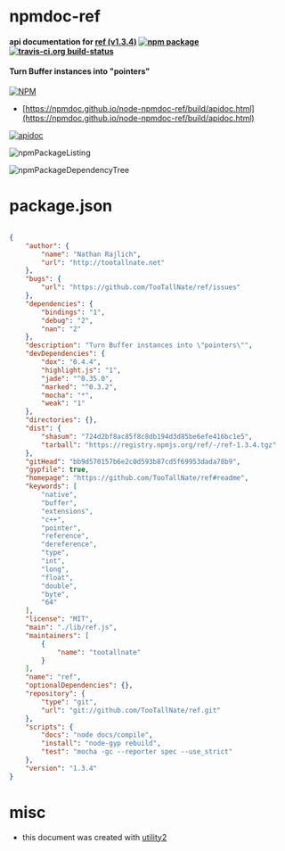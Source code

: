 # npmdoc-ref

#### api documentation for  [ref (v1.3.4)](https://github.com/TooTallNate/ref#readme)  [![npm package](https://img.shields.io/npm/v/npmdoc-ref.svg?style=flat-square)](https://www.npmjs.org/package/npmdoc-ref) [![travis-ci.org build-status](https://api.travis-ci.org/npmdoc/node-npmdoc-ref.svg)](https://travis-ci.org/npmdoc/node-npmdoc-ref)

#### Turn Buffer instances into "pointers"

[![NPM](https://nodei.co/npm/ref.png?downloads=true&downloadRank=true&stars=true)](https://www.npmjs.com/package/ref)

- [https://npmdoc.github.io/node-npmdoc-ref/build/apidoc.html](https://npmdoc.github.io/node-npmdoc-ref/build/apidoc.html)

[![apidoc](https://npmdoc.github.io/node-npmdoc-ref/build/screenCapture.buildCi.browser.%252Ftmp%252Fbuild%252Fapidoc.html.png)](https://npmdoc.github.io/node-npmdoc-ref/build/apidoc.html)

![npmPackageListing](https://npmdoc.github.io/node-npmdoc-ref/build/screenCapture.npmPackageListing.svg)

![npmPackageDependencyTree](https://npmdoc.github.io/node-npmdoc-ref/build/screenCapture.npmPackageDependencyTree.svg)



# package.json

```json

{
    "author": {
        "name": "Nathan Rajlich",
        "url": "http://tootallnate.net"
    },
    "bugs": {
        "url": "https://github.com/TooTallNate/ref/issues"
    },
    "dependencies": {
        "bindings": "1",
        "debug": "2",
        "nan": "2"
    },
    "description": "Turn Buffer instances into \"pointers\"",
    "devDependencies": {
        "dox": "0.4.4",
        "highlight.js": "1",
        "jade": "^0.35.0",
        "marked": "^0.3.2",
        "mocha": "*",
        "weak": "1"
    },
    "directories": {},
    "dist": {
        "shasum": "724d2bf8ac85f8c8db194d3d85be6efe416bc1e5",
        "tarball": "https://registry.npmjs.org/ref/-/ref-1.3.4.tgz"
    },
    "gitHead": "bb9d570157b6e2c0d593b87cd5f69953dada78b9",
    "gypfile": true,
    "homepage": "https://github.com/TooTallNate/ref#readme",
    "keywords": [
        "native",
        "buffer",
        "extensions",
        "c++",
        "pointer",
        "reference",
        "dereference",
        "type",
        "int",
        "long",
        "float",
        "double",
        "byte",
        "64"
    ],
    "license": "MIT",
    "main": "./lib/ref.js",
    "maintainers": [
        {
            "name": "tootallnate"
        }
    ],
    "name": "ref",
    "optionalDependencies": {},
    "repository": {
        "type": "git",
        "url": "git://github.com/TooTallNate/ref.git"
    },
    "scripts": {
        "docs": "node docs/compile",
        "install": "node-gyp rebuild",
        "test": "mocha -gc --reporter spec --use_strict"
    },
    "version": "1.3.4"
}
```



# misc
- this document was created with [utility2](https://github.com/kaizhu256/node-utility2)
